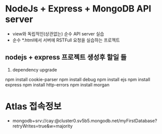 # NodeJs + Express + MongoDB API server
* view와 독립적인(상관없는) 순수 API server 실습
* 순수 *.html에서 서버에 RSTFull 요청을 실습하는 프로젝트

## nodejs + express 프로젝트 생성후 할일 들

1. dependency upgrade

npm install cookie-parser
npm install debug
npm install ejs
npm install express
npm install http-errors
npm install morgan



# Atlas 접속정보
* mongodb+srv://cay:<password>@cluster0.sv5b5.mongodb.net/myFirstDatabase?retryWrites=true&w=majority 